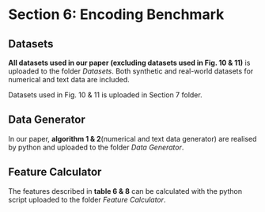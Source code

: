 # Section 6: Encoding Benchmark

## Datasets
**All datasets used in our paper (excluding datasets used in Fig. 10 & 11)** is uploaded to the folder *Datasets*. Both synthetic and real-world datasets for numerical and text data are included.

Datasets used in Fig. 10 & 11 is uploaded in Section 7 folder.

## Data Generator
In our paper, **algorithm 1 & 2**(numerical and text data generator) are realised by python and uploaded to the folder *Data Generator*.

## Feature Calculator
The features described in **table 6 & 8** can be calculated with the python script uploaded to the folder *Feature Calculator*.